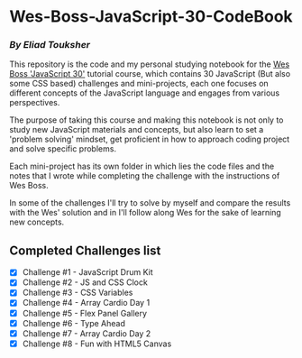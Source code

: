 # Wes-Boss-JavaScript-30-CodeBook

### _By Eliad Touksher_

This repository is the code and my personal studying notebook for the [Wes Boss 'JavaScript 30'](https://javascript30.com/) tutorial course, which contains 30 JavaScript (But also some CSS based) challenges and mini-projects, each one focuses on different concepts of the JavaScript language and engages from various perspectives.

The purpose of taking this course and making this notebook is not only to study new JavaScript materials and concepts, but also learn to set a 'problem solving' mindset, get proficient in how to approach coding project and solve specific problems.

Each mini-project has its own folder in which lies the code files and the notes that I wrote while completing the challenge with the instructions of Wes Boss.

In some of the challenges I'll try to solve by myself and compare the results with the Wes' solution and in I'll follow along Wes for the sake of learning new concepts.

## Completed Challenges list

- [x] Challenge #1 - JavaScript Drum Kit
- [x] Challenge #2 - JS and CSS Clock
- [x] Challenge #3 - CSS Variables
- [x] Challenge #4 - Array Cardio Day 1
- [x] Challenge #5 - Flex Panel Gallery
- [x] Challenge #6 - Type Ahead
- [x] Challenge #7 - Array Cardio Day 2
- [x] Challenge #8 - Fun with HTML5 Canvas
